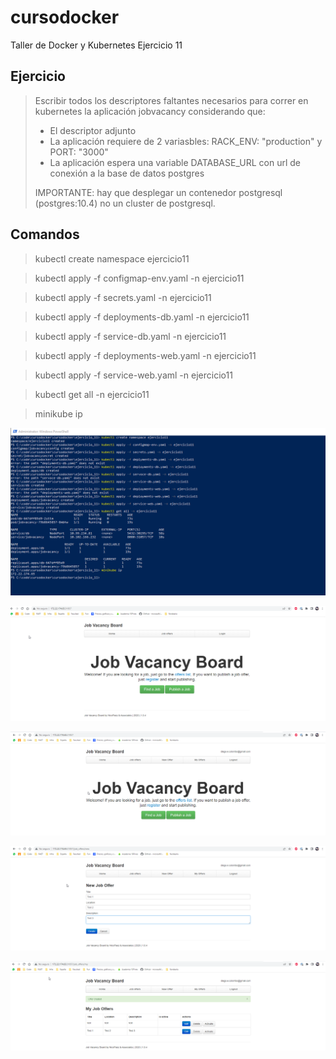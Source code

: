 # cursodocker
Taller de Docker y Kubernetes
Ejercicio 11

## Ejercicio

>Escribir todos los descriptores faltantes necesarios para correr en kubernetes la aplicación jobvacancy considerando que:
>
>* El descriptor adjunto
>* La aplicación requiere de 2 variasbles: RACK_ENV: "production" y PORT: "3000"
>* La aplicación espera una variable DATABASE_URL con url de conexión a la base de datos postgres
>
>IMPORTANTE: hay que desplegar un contenedor postgresql (postgres:10.4) no un cluster de postgresql.

## Comandos

>kubectl create namespace ejercicio11

>kubectl apply -f configmap-env.yaml -n ejercicio11

>kubectl apply -f secrets.yaml -n ejercicio11

>kubectl apply -f deployments-db.yaml -n ejercicio11

>kubectl apply -f service-db.yaml -n ejercicio11

>kubectl apply -f deployments-web.yaml -n ejercicio11

>kubectl apply -f service-web.yaml -n ejercicio11

>kubectl get all -n ejercicio11

>minikube ip


![](Terminal01.png)

![](Terminal02.png)

![](terminal03.png)

![](terminal04.png)

![](terminal05.png)
